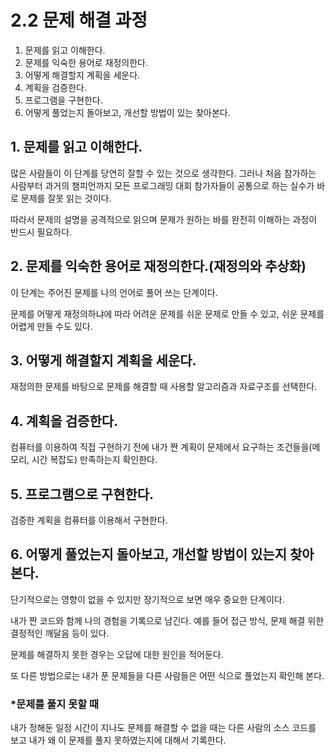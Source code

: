 # 2.2 문제 해결 과정


1. 문제를 읽고 이해한다.
2. 문제를 익숙한 용어로 재정의한다.
3. 어떻게 해결할지 계획을 세운다.
4. 계획을 검증한다.
5. 프로그램을 구현한다.
6. 어떻게 풀었는지 돌아보고, 개선할 방법이 있는 찾아본다. 




## 1. 문제를 읽고 이해한다.


많은 사람들이 이 단계를 당연히 잘할 수 있는 것으로 생각한다. 그러나 처음 참가하는 사람부터 과거의 챔피언까지 모든 프로그래밍 대회 참가자들이 공통으로 하는 실수가 바로 문제를 잘못 읽는 것이다.

따라서 문제의 설명을 공격적으로 읽으며 문제가 원하는 바를 완전히 이해하는 과정이 반드시 필요하다.



## 2. 문제를 익숙한 용어로 재정의한다.(재정의와 추상화)


이 단계는 주어진 문제를 나의 언어로 풀어 쓰는 단계이다.

문제를 어떻게 재정의하냐에 따라 어려운 문제를 쉬운 문제로 만들 수 있고, 쉬운 문제를 어렵게 만들 수도 있다.



## 3. 어떻게 해결할지 계획을 세운다.


재정의한 문제를 바탕으로 문제를 해결할 때 사용할 알고리즘과 자료구조를 선택한다.



## 4. 계획을 검증한다.


컴퓨터를 이용하여 직접 구현하기 전에 내가 짠 계획이 문제에서 요구하는 조건들을(메모리, 시간 복잡도) 만족하는지 확인한다.



## 5. 프로그램으로 구현한다.


검증한 계획을 컴퓨터를 이용해서 구현한다.



## 6. 어떻게 풀었는지 돌아보고, 개선할 방법이 있는지 찾아본다.


단기적으로는 영향이 없을 수 있지만 장기적으로 보면 매우 중요한 단계이다.

내가 짠 코드와 함께 나의 경험을 기록으로 남긴다. 예를 들어 접근 방식, 문제 해결 위한 결정적인 깨달음 등이 있다. 

문제를 해결하지 못한 경우는 오답에 대한 원인을 적어둔다. 

또 다른 방법으로는 내가 푼 문제들을 다른 사람들은 어떤 식으로 풀었는지 확인해 본다. 



### *문제를 풀지 못할 때


내가 정해둔 일정 시간이 지나도 문제를 해결할 수 없을 때는 다른 사람의 소스 코드를 보고 내가 왜 이 문제를 풀지 못하였는지에 대해서 기록한다.

